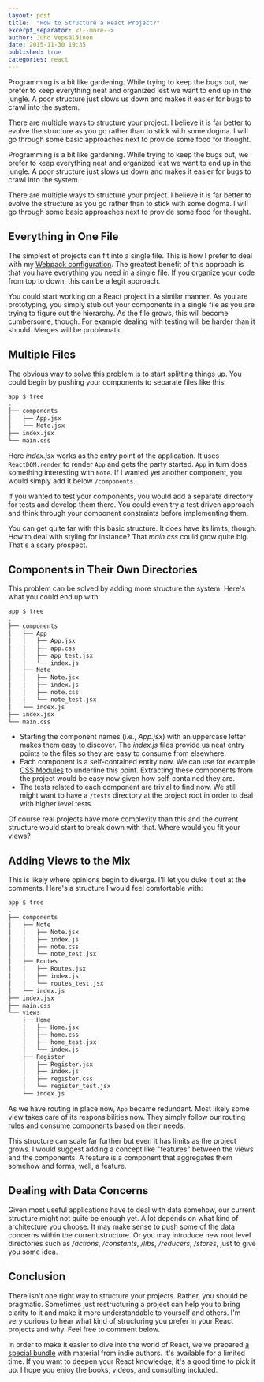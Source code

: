 ```yaml
---
layout: post
title:  "How to Structure a React Project?"
excerpt_separator: <!--more-->
author: Juho Vepsäläinen
date: 2015-11-30 19:35
published: true
categories: react
---
```


Programming is a bit like gardening. While trying to keep the bugs out, we prefer to keep everything neat and organized lest we want to end up in the jungle. A poor structure just slows us down and makes it easier for bugs to crawl into the system.

There are multiple ways to structure your project. I believe it is far better to evolve the structure as you go rather than to stick with some dogma. I will go through some basic approaches next to provide some food for thought.

<!--more-->
Programming is a bit like gardening. While trying to keep the bugs out, we prefer to keep everything neat and organized lest we want to end up in the jungle. A poor structure just slows us down and makes it easier for bugs to crawl into the system.

There are multiple ways to structure your project. I believe it is far better to evolve the structure as you go rather than to stick with some dogma. I will go through some basic approaches next to provide some food for thought.

## Everything in One File

The simplest of projects can fit into a single file. This is how I prefer to deal with my [Webpack configuration](http://survivejs.com/webpack_react/developing_with_webpack/). The greatest benefit of this approach is that you have everything you need in a single file. If you organize your code from top to down, this can be a legit approach.

You could start working on a React project in a similar manner. As you are prototyping, you simply stub out your components in a single file as you are trying to figure out the hierarchy. As the file grows, this will become cumbersome, though. For example dealing with testing will be harder than it should. Merges will be problematic.

## Multiple Files

The obvious way to solve this problem is to start splitting things up. You could begin by pushing your components to separate files like this:

```bash
app $ tree
.
├── components
│   ├── App.jsx
│   └── Note.jsx
├── index.jsx
└── main.css
```

Here *index.jsx* works as the entry point of the application. It uses `ReactDOM.render` to render `App` and gets the party started. `App` in turn does something interesting with `Note`. If I wanted yet another component, you would simply add it below `/components`.

If you wanted to test your components, you would add a separate directory for tests and develop them there. You could even try a test driven approach and think through your component constraints before implementing them.

You can get quite far with this basic structure. It does have its limits, though. How to deal with styling for instance? That *main.css* could grow quite big. That's a scary prospect.

## Components in Their Own Directories

This problem can be solved by adding more structure the system. Here's what you could end up with:

```bash
app $ tree
.
├── components
│   ├── App
│   │   ├── App.jsx
│   │   ├── app.css
│   │   ├── app_test.jsx
│   │   └── index.js
│   ├── Note
│   │   ├── Note.jsx
│   │   ├── index.js
│   │   ├── note.css
│   │   └── note_test.jsx
│   └── index.js
├── index.jsx
└── main.css
```

* Starting the component names (i.e., *App.jsx*) with an uppercase letter makes them easy to discover. The *index.js* files provide us neat entry points to the files so they are easy to consume from elsewhere.
* Each component is a self-contained entity now. We can use for example [CSS Modules](https://github.com/css-modules/css-modules) to underline this point. Extracting these components from the project would be easy now given how self-contained they are.
* The tests related to each component are trivial to find now. We still might want to have a `/tests` directory at the project root in order to deal with higher level tests.

Of course real projects have more complexity than this and the current structure would start to break down with that. Where would you fit your views?

## Adding Views to the Mix

This is likely where opinions begin to diverge. I'll let you duke it out at the comments. Here's a structure I would feel comfortable with:

```bash
app $ tree
.
├── components
│   ├── Note
│   │   ├── Note.jsx
│   │   ├── index.js
│   │   ├── note.css
│   │   └── note_test.jsx
│   ├── Routes
│   │   ├── Routes.jsx
│   │   ├── index.js
│   │   └── routes_test.jsx
│   └── index.js
├── index.jsx
├── main.css
└── views
    ├── Home
    │   ├── Home.jsx
    │   ├── home.css
    │   ├── home_test.jsx
    │   └── index.js
    ├── Register
    │   ├── Register.jsx
    │   ├── index.js
    │   ├── register.css
    │   └── register_test.jsx
    └── index.js
```

As we have routing in place now, `App` became redundant. Most likely some view takes care of its responsibilities now. They simply follow our routing rules and consume components based on their needs.

This structure can scale far further but even it has limits as the project grows. I would suggest adding a concept like "features" between the views and the components. A feature is a component that aggregates them somehow and forms, well, a feature.

## Dealing with Data Concerns

Given most useful applications have to deal with data somehow, our current structure might not quite be enough yet. A lot depends on what kind of architecture you choose. It may make sense to push some of the data concerns within the current structure. Or you may introduce new root level directories such as */actions*, */constants*, */libs*, */reducers*, */stores*, just to give you some idea.

## Conclusion

There isn't one right way to structure your projects. Rather, you should be pragmatic. Sometimes just restructuring a project can help you to bring clarity to it and make it more understandable to yourself and others. I'm very curious to hear what kind of structuring you prefer in your React projects and why. Feel free to comment below.

In order to make it easier to dive into the world of React, we've prepared [a special bundle](http://www.reactindiebundle.com/) with material from indie authors. It's available for a limited time. If you want to deepen your React knowledge, it's a good time to pick it up. I hope you enjoy the books, videos, and consulting included.
